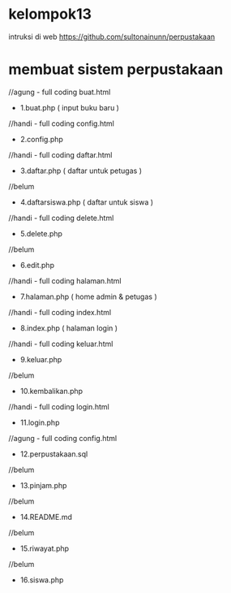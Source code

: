 # kelompok13

intruksi di web
https://github.com/sultonainunn/perpustakaan

# membuat sistem perpustakaan

//agung - full coding buat.html
* 1.buat.php ( input buku baru )

//handi - full coding config.html
* 2.config.php

//handi - full coding daftar.html
* 3.daftar.php ( daftar untuk petugas )

//belum
* 4.daftarsiswa.php ( daftar untuk siswa )

//handi - full coding delete.html
* 5.delete.php

//belum
* 6.edit.php

//handi - full coding halaman.html
* 7.halaman.php ( home admin & petugas )

//handi - full coding index.html
* 8.index.php ( halaman login )

//handi - full coding keluar.html
* 9.keluar.php

//belum
* 10.kembalikan.php

//handi - full coding login.html
* 11.login.php

//agung - full coding config.html
* 12.perpustakaan.sql

//belum
* 13.pinjam.php

//belum
* 14.README.md

//belum
* 15.riwayat.php

//belum
* 16.siswa.php